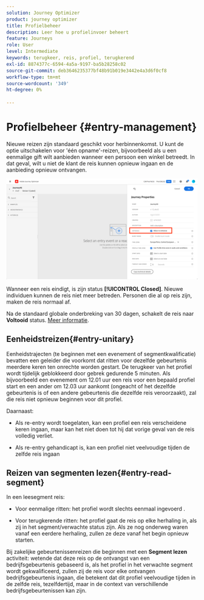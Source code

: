 ```yaml
---
solution: Journey Optimizer
product: journey optimizer
title: Profielbeheer
description: Leer hoe u profielinvoer beheert
feature: Journeys
role: User
level: Intermediate
keywords: terugkeer, reis, profiel, terugkerend
exl-id: 8874377c-6594-4a5a-9197-ba5b28258c02
source-git-commit: deb3646235377bf48b91b019e3442e4a3d6f0cf8
workflow-type: tm+mt
source-wordcount: '349'
ht-degree: 0%

---
```


# Profielbeheer {#entry-management}

Nieuwe reizen zijn standaard geschikt voor herbinnenkomst. U kunt de optie uitschakelen voor &#39;één opname&#39;-reizen, bijvoorbeeld als u een eenmalige gift wilt aanbieden wanneer een persoon een winkel betreedt. In dat geval, wilt u niet de klant de reis kunnen opnieuw ingaan en de aanbieding opnieuw ontvangen.

![](assets/journey-re-entrance.png)

Wanneer een reis eindigt, is zijn status **[!UICONTROL Closed]**. Nieuwe individuen kunnen de reis niet meer betreden. Personen die al op reis zijn, maken de reis normaal af.

Na de standaard globale onderbreking van 30 dagen, schakelt de reis naar **Voltooid** status.  [Meer informatie](journey-gs.md#global_timeout).


## Eenheidstreizen{#entry-unitary}

Eenheidstrajecten (te beginnen met een evenement of segmentkwalificatie) bevatten een geleider die voorkomt dat ritten voor dezelfde gebeurtenis meerdere keren ten onrechte worden gestart. De terugkeer van het profiel wordt tijdelijk geblokkeerd door gebrek gedurende 5 minuten. Als bijvoorbeeld een evenement om 12.01 uur een reis voor een bepaald profiel start en een ander om 12.03 uur aankomt (ongeacht of het dezelfde gebeurtenis is of een andere gebeurtenis die dezelfde reis veroorzaakt), zal die reis niet opnieuw beginnen voor dit profiel.

Daarnaast:

* Als re-entry wordt toegelaten, kan een profiel een reis verscheidene keren ingaan, maar kan het niet doen tot hij dat vorige geval van de reis volledig verliet.

* Als re-entry gehandicapt is, kan een profiel niet veelvoudige tijden de zelfde reis ingaan

## Reizen van segmenten lezen{#entry-read-segment}

In een leesegment reis:

* Voor eenmalige ritten: het profiel wordt slechts eenmaal ingevoerd .

* Voor terugkerende ritten: het profiel gaat de reis op elke herhaling in, als zij in het segment/verwachte status zijn. Als ze nog onderweg waren vanaf een eerdere herhaling, zullen ze deze vanaf het begin opnieuw starten.

Bij zakelijke gebeurtenissenreizen die beginnen met een **Segment lezen** activiteit: wetende dat deze reis op de ontvangst van een bedrijfsgebeurtenis gebaseerd is, als het profiel in het verwachte segment wordt gekwalificeerd, zullen zij de reis voor elke ontvangen bedrijfsgebeurtenis ingaan, die betekent dat dit profiel veelvoudige tijden in de zelfde reis, tezelfdertijd, maar in de context van verschillende bedrijfsgebeurtenissen kan zijn.